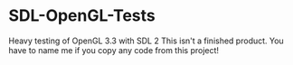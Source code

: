 # SDL-OpenGL-Tests
Heavy testing of OpenGL 3.3 with SDL 2
This isn't a finished product.
You have to name me if you copy any code from this project!

